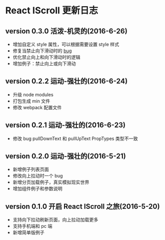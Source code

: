 # React IScroll 更新日志

## version 0.3.0 活泼-机灵的(2016-6-26)

* 增加自定义 style 属性，可以根据需要设置 style 样式
* 修复当禁止向下滑动时的 [bug](https://github.com/reactjs-ui/reactjs-iscroll/issues/1) 
* 优化禁止向上和向下滑动时的逻辑
* 增加例子：禁止向上或向下滑动

## version 0.2.2 运动-强壮的(2016-6-24)

* 升级 node modules
* 打包生成 min 文件
* 修改 webpack 配置文件

## version 0.2.1 运动-强壮的(2016-6-23)

* 修改 bug pullDownText 和 pullUpText PropTypes 类型不一致

## version 0.2.0 运动-强壮的(2016-5-21)

* 新增例子列表页面
* 修改向上拉动时一个 bug
* 新增分页加载例子，真实模拟现实世界
* 增加组件例子和参数说明

## version 0.1.0  开启 React IScroll 之旅(2016-5-20)

* 支持向下拉动刷新页面，向上拉动加载更多
* 支持手机端和 pc 端
* 新增简单版例子

